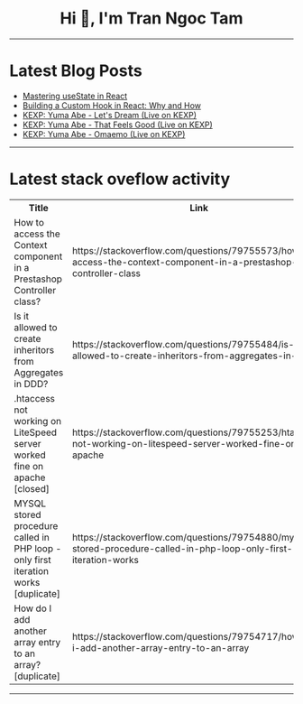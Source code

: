 <h1 align="center">Hi 👋, I'm Tran Ngoc Tam</h1>

---

# Latest Blog Posts 
<!-- BLOG-POST-LIST:START -->
- [Mastering useState in React](https://dev.to/_415106f79fc340972925f/mastering-usestate-in-react-31lc)
- [Building a Custom Hook in React: Why and How](https://dev.to/safal_bhandari/building-a-custom-hook-in-react-why-and-how-58do)
- [KEXP: Yuma Abe - Let&#39;s Dream &lpar;Live on KEXP&rpar;](https://dev.to/music_youtube/kexp-yuma-abe-lets-dream-live-on-kexp-53l0)
- [KEXP: Yuma Abe - That Feels Good &lpar;Live on KEXP&rpar;](https://dev.to/music_youtube/kexp-yuma-abe-that-feels-good-live-on-kexp-3ae0)
- [KEXP: Yuma Abe - Omaemo &lpar;Live on KEXP&rpar;](https://dev.to/music_youtube/kexp-yuma-abe-omaemo-live-on-kexp-27d0)
<!-- BLOG-POST-LIST:END -->

---

# Latest stack oveflow activity
<table>
  <tr><th>Title</th><th>Link</th></tr>
  <!-- STACKOVERFLOW:START --><tr><td>How to access the Context component in a Prestashop Controller class?</td><td>https://stackoverflow.com/questions/79755573/how-to-access-the-context-component-in-a-prestashop-controller-class</td></tr><tr><td>Is it allowed to create inheritors from Aggregates in DDD?</td><td>https://stackoverflow.com/questions/79755484/is-it-allowed-to-create-inheritors-from-aggregates-in-ddd</td></tr><tr><td>.htaccess not working on LiteSpeed server worked fine on apache [closed]</td><td>https://stackoverflow.com/questions/79755253/htaccess-not-working-on-litespeed-server-worked-fine-on-apache</td></tr><tr><td>MYSQL stored procedure called in PHP loop - only first iteration works [duplicate]</td><td>https://stackoverflow.com/questions/79754880/mysql-stored-procedure-called-in-php-loop-only-first-iteration-works</td></tr><tr><td>How do I add another array entry to an array? [duplicate]</td><td>https://stackoverflow.com/questions/79754717/how-do-i-add-another-array-entry-to-an-array</td></tr><!-- STACKOVERFLOW:END -->
</table>

---


